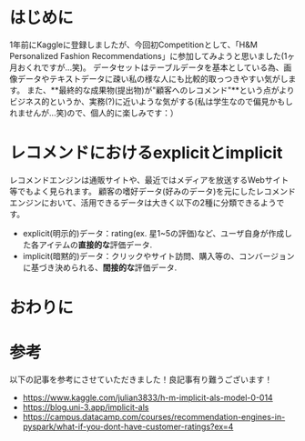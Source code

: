 <!-- タイトル：kaggle Competitionの為にImplicit ALS base modelの概要を学ぶ１ -->

# はじめに
1年前にKaggleに登録しましたが、今回初Competitionとして、「H&M Personalized Fashion Recommendations」に参加してみようと思いました(1ヶ月おくれですが...笑)。
データセットはテーブルデータを基本としている為、画像データやテキストデータに疎い私の様な人にも比較的取っつきやすい気がします。
また、**最終的な成果物(提出物)が"顧客へのレコメンド"**という点がよりビジネス的というか、実務(?)に近いような気がする(私は学生なので偏見かもしれませんが...笑)ので、個人的に楽しみです：）

# レコメンドにおけるexplicitとimplicit
レコメンドエンジンは通販サイトや、最近ではメディアを放送するWebサイト等でもよく見られます。
顧客の嗜好データ(好みのデータ)を元にしたレコメンドエンジンにおいて、活用できるデータは大きく以下の2種に分類できるようです。
- explicit(明示的)データ：rating(ex. 星1~5の評価)など、ユーザ自身が作成した各アイテムの**直接的な**評価データ.
- implicit(暗黙的)データ：クリックやサイト訪問、購入等の、コンバージョンに基づき決められる、**間接的な**評価データ.
# おわりに

# 参考
以下の記事を参考にさせていただきました！良記事有り難うございます！
- https://www.kaggle.com/julian3833/h-m-implicit-als-model-0-014
- https://blog.uni-3.app/implicit-als
- https://campus.datacamp.com/courses/recommendation-engines-in-pyspark/what-if-you-dont-have-customer-ratings?ex=4